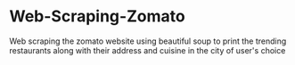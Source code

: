 # Web-Scraping-Zomato
Web scraping the zomato website using beautiful soup to print the trending restaurants along with their address and cuisine in the city of user's choice
